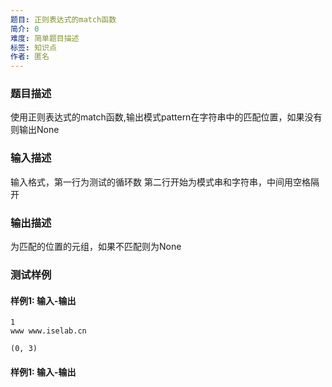 ```yaml
---
题目: 正则表达式的match函数
简介: 0
难度: 简单题目描述
标签: 知识点
作者: 匿名
---
```


### 题目描述
使用正则表达式的match函数,输出模式pattern在字符串中的匹配位置，如果没有则输出None

### 输入描述
输入格式，第一行为测试的循环数
第二行开始为模式串和字符串，中间用空格隔开


### 输出描述

为匹配的位置的元组，如果不匹配则为None

### 测试样例

#### 样例1: 输入-输出

```
1
www www.iselab.cn
```

```
(0, 3)
```

#### 样例1: 输入-输出
